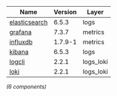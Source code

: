 | Name | Version | Layer |
| --- | --- | --- |
| [elasticsearch](https://www.elastic.co/products/elasticsearch) | 6.5.3 | logs |
| [grafana](https://grafana.com) | 7.3.7 | metrics |
| [influxdb](https://www.influxdata.com) | 1.7.9-1 | metrics |
| [kibana](https://www.elastic.co/products/kibana) | 6.5.3 | logs |
| [logcli](https://grafana.com/oss/loki/) | 2.2.1 | logs_loki |
| [loki](https://grafana.com/oss/loki/) | 2.2.1 | logs_loki |

*(6 components)*
